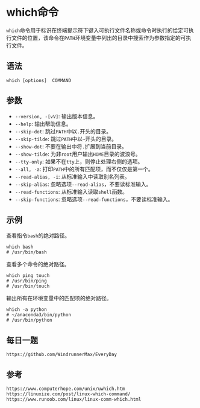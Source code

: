 # which命令
`which`命令用于标识在终端提示符下键入可执行文件名称或命令时执行的给定可执行文件的位置，该命令在`PATH`环境变量中列出的目录中搜索作为参数指定的可执行文件。

## 语法

```shell
which [options]  COMMAND
```

## 参数
* `--version, -[vV]`: 输出版本信息。
* `--help`: 输出帮助信息。
* `--skip-dot`: 跳过`PATH`中以`.`开头的目录。
* `--skip-tilde`: 跳过`PATH`中以`~`开头的目录。
* `--show-dot`: 不要在输出中将`.`扩展到当前目录。
* `--show-tilde`: 为非`root`用户输出`HOME`目录的波浪号。
* `--tty-only`: 如果不在`tty`上，则停止处理右侧的选项。
* `--all, -a`: 打印`PATH`中的所有匹配项，而不仅仅是第一个。
* `--read-alias, -i`: 从标准输入中读取别名列表。
* `--skip-alias`: 忽略选项`--read-alias`，不要读标准输入。
* `--read-functions`: 从标准输入读取`shell`函数。
* `--skip-functions`: 忽略选项`--read-functions`，不要读标准输入。

## 示例

查看指令`bash`的绝对路径。

```shell
which bash
# /usr/bin/bash
```

查看多个命令的绝对路径。

```shell
which ping touch
# /usr/bin/ping
# /usr/bin/touch
```

输出所有在环境变量中的匹配项的绝对路径。

```shell
which -a python
# ~/anaconda3/bin/python
# /usr/bin/python
```

## 每日一题

```
https://github.com/WindrunnerMax/EveryDay
```

## 参考

```
https://www.computerhope.com/unix/uwhich.htm
https://linuxize.com/post/linux-which-command/
https://www.runoob.com/linux/linux-comm-which.html
```
